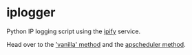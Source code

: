 # iplogger
Python IP logging script using the [ipify](https://www.ipify.org/) service.

Head over to the ['vanilla' method](https://github.com/diksm8/iplogger/tree/master/vanilla) and the [apscheduler method](https://github.com/diksm8/iplogger/tree/master/apscheduler).